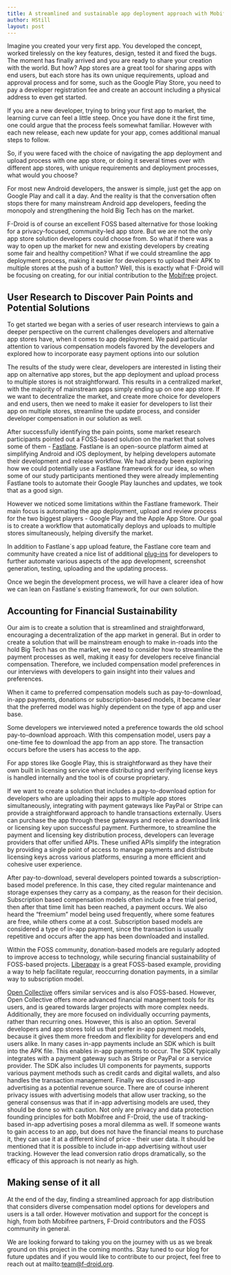 ```yaml
---
title: A streamlined and sustainable app deployment approach with Mobifree
author: HStill
layout: post
---
```


Imagine you created your very first app. You developed the concept, worked tirelessly on the key features, design, tested it and fixed the bugs. The moment has finally arrived and you are ready to share your creation with the world. But how? App stores are a great tool for sharing apps with end users, but each store has its own unique requirements, upload and approval process and for some, such as the Google Play Store, you need to pay a developer registration fee and create an account including a physical address to even get started.

If you are a new developer, trying to bring your first app to market, the learning curve can feel a little steep. Once you have done it the first time, one could argue that the process feels somewhat familiar. However with each new release, each new update for your app, comes additional manual steps to follow. 

So, if you were faced with the choice of navigating the app deployment and upload process with one app store, or doing it several times over with different app stores, with unique requirements and deployment processes, what would you choose? 

For most new Android developers, the answer is simple, just get the app on Google Play and call it a day. And the reality is that the conversation often stops there for many mainstream Android app developers, feeding the monopoly and strengthening the hold Big Tech has on the market. 

F-Droid is of course an excellent FOSS based alternative for those looking for a privacy-focused, community-led app store. But we are not the only app store solution developers could choose from. So what if there was a way to open up the market for new and existing developers by creating some fair and healthy competition? What if we could streamline the app deployment process, making it easier for developers to upload their APK to multiple stores at the push of a button? Well, this is exactly what F-Droid will be focusing on creating, for our initial contribution to the [Mobifree](https://f-droid.org/2024/05/24/mobifree.html) project.

## User Research to Discover Pain Points and Potential Solutions

To get started we began with a series of user research interviews to gain a deeper perspective on the current challenges developers and alternative app stores have, when it comes to app deployment. We paid particular attention to various compensation models favored by the developers and explored how to incorporate easy payment options into our solution

The results of the study were clear, developers are interested in listing their app on alternative app stores, but the app deployment and upload process to multiple stores is not straightforward. This results in a centralized market, with the majority of mainstream apps simply ending up on one app store. If we want to decentralize the market, and create more choice for developers and end users, then we need to make it easier for developers to list their app on multiple stores, streamline the update process, and consider developer compensation in our solution as well.

After successfully identifying the pain points, some market research participants pointed out a FOSS-based solution on the market that solves some of them - [Fastlane](https://fastlane.tools/). Fastlane is an open-source platform aimed at simplifying Android and iOS deployment, by helping developers automate their development and release workflow. We had already been exploring how we could potentially use a Fastlane framework for our idea, so when some of our study participants mentioned they were already implementing Fastlane tools to automate their Google Play launches and updates, we took that as a good sign.

However we noticed some limitations within the Fastlane framework. Their main focus is automating the app deployment, upload and review process for the two biggest players - Google Play and the Apple App Store. Our goal is to create a workflow that automatically deploys and uploads to multiple stores simultaneously, helping diversify the market.

In addition to Fastlane´s app upload feature, the Fastlane core team and community have created a nice list of additional [plug-ins](https://docs.fastlane.tools/actions/) for developers to further automate various aspects of the app development, screenshot generation, testing, uploading and the updating process.

Once we begin the development process, we will have a clearer idea of how we can lean on Fastlane´s existing framework, for our own solution. 

## Accounting for Financial Sustainability

Our aim is to create a solution that is streamlined and straightforward, encouraging a decentralization of the app market in general. But in order to create a solution that will be mainstream enough to make in-roads into the hold Big Tech has on the market, we need to consider how to streamline the payment processes as well, making it easy for developers receive financial compensation. Therefore, we included compensation model preferences in our interviews with developers to gain insight into their values and preferences.

When it came to preferred compensation models such as pay-to-download, in-app payments, donations or subscription-based models, it became clear that the preferred model was highly dependent on the type of app and user base. 

Some developers we interviewed noted a preference towards the old school pay-to-download approach. With this compensation model, users pay a one-time fee to download the app from an app store. The transaction occurs before the users has access to the app.

For app stores like Google Play, this is straightforward as they have their own built in licensing service where distributing and verifying license keys is handled internally and the tool is of course proprietary. 

If we want to create a solution that includes a pay-to-download option for developers who are uploading their apps to multiple app stores simultaneously, integrating with payment gateways like PayPal or Stripe can provide a straightforward approach to handle transactions externally. Users can purchase the app through these gateways and receive a download link or licensing key upon successful payment. Furthermore, to streamline the payment and licensing key distribution process, developers can leverage providers that offer unified APIs. These unified APIs simplify the integration by providing a single point of access to manage payments and distribute licensing keys across various platforms, ensuring a more efficient and cohesive user experience.

After pay-to-download, several developers pointed towards a subscription-based model preference. In this case, they cited regular maintenance and storage expenses they carry as a company, as the reason for their decision. Subscription based compensation models often include a free trial period, then after that time limit has been reached, a payment occurs. We also heard the “freemium” model being used frequently, where some features are free, while others come at a cost. Subscription based models are considered a type of in-app payment, since the transaction is usually repetitive and occurs after the app has been downloaded and installed.

Within the FOSS community, donation-based models are regularly adopted to improve access to technology, while securing financial sustainability of FOSS-based projects. [Liberapay](https://en.liberapay.com/) is a great FOSS-based example, providing a way to help facilitate regular, reoccurring donation payments, in a similar way to subscription model.

[Open Collective](https://opencollective.com/) offers similar services and is also FOSS-based. However, Open Collective offers more advanced financial management tools for its users, and is geared towards larger projects with more complex needs. Additionally, they are more focused on individually occurring payments, rather than recurring ones. However, this is also an option.
Several developers and app stores told us that prefer in-app payment models, because it gives them more freedom and flexibility for developers and end users alike. In many cases in-app payments include an SDK which is built into the APK file. This enables in-app payments to occur. The SDK typically integrates with a payment gateway such as Stripe or PayPal or a service provider. The SDK also includes UI components for payments, supports various payment methods such as credit cards and digital wallets, and also handles the transaction management. Finally we discussed in-app advertising as a potential revenue source. There are of course inherent privacy issues with advertising models that allow user tracking, so the general consensus was that if in-app advertising models are used, they should be done so with caution. Not only are privacy and data protection founding principles for both Mobifree and F-Droid, the use of tracking-based in-app advertising poses a moral dilemma as well. If someone wants to gain access to an app, but does not have the financial means to purchase it, they can use it at a different kind of price - their user data. It should be mentioned that it is possible to include in-app advertising without user tracking. However the lead conversion ratio drops dramatically, so the efficacy of this approach is not nearly as high. 

## Making sense of it all

At the end of the day, finding a streamlined approach for app distribution that considers diverse compensation model options for developers and users is a tall order. However motivation and support for the concept is high, from both Mobifree partners, F-Droid contributors and the FOSS community in general.

We are looking forward to taking you on the journey with us as we break ground on this project in the coming months. Stay tuned to our blog for future updates and if you would like to contribute to our project, feel free to reach out at mailto:team@f-droid.org.
